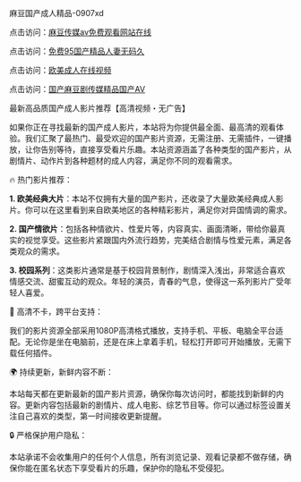 麻豆国产成人精品-0907xd

点击访问：<a href="https://heiliaowzu4ur.pages.dev">麻豆传媒av免费观看网站在线</a>

点击访问：<a href="https://heiliao2dmwwy.pages.dev">免费95国产精品人妻无码久</a>

点击访问：<a href="https://heiliaowt0d7p.pages.dev">欧美成人在线视频</a>

点击访问：<a href="https://heiliaoxqkkct.pages.dev">国产麻豆剧传媒精品国产AV</a>


最新高品质国产成人影片推荐【高清视频・无广告】

如果你正在寻找最新的国产成人影片，本站将为你提供最全面、最高清的观看体验。我们汇聚了最热门、最受欢迎的国产影片资源，无需注册、无需插件，一键播放，让你告别等待，直接享受看片乐趣。本站资源涵盖了各种类型的国产影片，从剧情片、动作片到各种题材的成人内容，满足你不同的观看需求。

🔥 热门影片推荐：

**1. 欧美经典大片**：本站不仅拥有大量的国产影片，还收录了大量欧美经典成人影片。你可以在这里看到来自欧美地区的各种精彩影片，满足你对异国情调的需求。

**2. 国产情欲片**：包括各种情欲片、性爱片等，内容真实、画面清晰，带给你最真实的视觉享受。这些影片紧跟国内外流行趋势，完美结合剧情与性爱元素，满足各类观众的需求。

**3. 校园系列**：这类影片通常是基于校园背景制作，剧情深入浅出，非常适合喜欢情感交流、甜蜜互动的观众。年轻的演员，青春的气息，使得这一系列影片广受年轻人喜爱。

📱 高清不卡，跨平台支持：

我们的影片资源全部采用1080P高清格式播放，支持手机、平板、电脑全平台适配。无论你是坐在电脑前，还是在床上拿着手机，轻松打开即可开始播放，无需下载任何插件。

🌍 持续更新，新鲜内容不断：

本站每天都在更新最新的国产影片资源，确保你每次访问时，都能找到新鲜的内容。更新内容包括最新的剧情片、成人电影、综艺节目等。你可以通过标签设置关注自己喜欢的类型，第一时间接收更新提醒。

🔒 严格保护用户隐私：

本站承诺不会收集用户的任何个人信息，所有浏览记录、观看记录都不做存储，确保你能在匿名状态下享受看片的乐趣，保护你的隐私不受侵犯。

<span style="display:none;">[Canonical link]( https://github.com/dd098/78902 ）</span>
